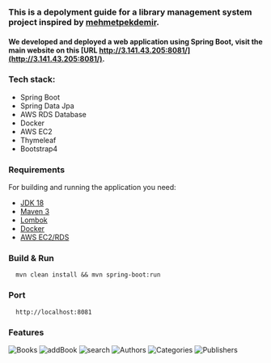 ### This is a depolyment guide for a library management system project inspired by [mehmetpekdemir](https://github.com/mehmetpekdemir/Library-Management-System).

#### We developed and deployed a web application using Spring Boot, visit the main website on this [URL http://3.141.43.205:8081/](http://3.141.43.205:8081/).

### Tech stack:
  - Spring Boot
  - Spring Data Jpa
  - AWS RDS Database
  - Docker
  - AWS EC2
  - Thymeleaf
  - Bootstrap4


### Requirements

For building and running the application you need:
- [JDK 18](http://www.oracle.com/technetwork/java/javase/downloads/jdk8-downloads-2133151.html)
- [Maven 3](https://maven.apache.org)
- [Lombok](https://projectlombok.org)
- [Docker](https://www.docker.com)
- [AWS EC2/RDS](https://aws.amazon.com/aws/ec2)



### Build & Run 

```
  mvn clean install && mvn spring-boot:run
```
  
### Port
```
  http://localhost:8081
```

### Features

![Books](https://github.com/mehmetpekdemir/Library-Management-System/blob/master/Photo/Books.png)
![addBook](https://github.com/mehmetpekdemir/Library-Management-System/blob/master/Photo/addBook.png)
![search](https://github.com/mehmetpekdemir/Library-Management-System/blob/master/Photo/search.png)
![Authors](https://github.com/mehmetpekdemir/Library-Management-System/blob/master/Photo/Authors.png)
![Categories](https://github.com/mehmetpekdemir/Library-Management-System/blob/master/Photo/Categories.png)
![Publishers](https://github.com/mehmetpekdemir/Library-Management-System/blob/master/Photo/Publishers.png)
